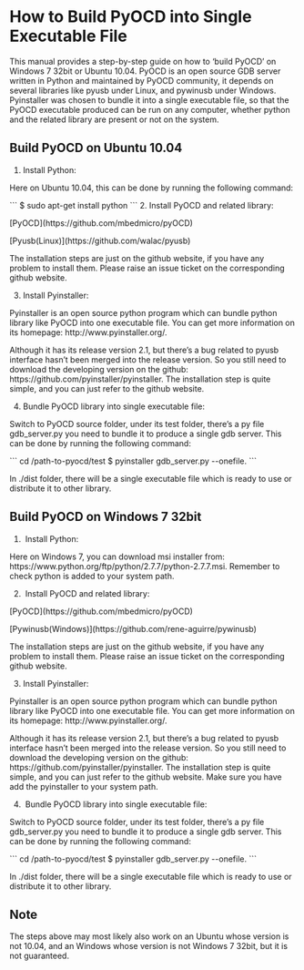 How to Build PyOCD into Single Executable File
==============================================
This manual provides a step-by-step guide on how to ‘build PyOCD’ on Windows 7 32bit or Ubuntu 10.04.
PyOCD is an open source GDB server written in Python and maintained by PyOCD community, it depends on several libraries like pyusb under Linux, and pywinusb under Windows. Pyinstaller was chosen to bundle it into a single executable file, so that the PyOCD executable produced can be run on any computer, whether python and the related library are present or not on the system.

Build PyOCD on Ubuntu 10.04
---------------------------
1. Install Python:
  <p>Here on Ubuntu 10.04, this can be done by running the following command:</p>
  ```
  $ sudo apt-get install python
  ```
2. Install PyOCD and related library:
  <p>[PyOCD](https://github.com/mbedmicro/pyOCD)</p>
  <p>[Pyusb(Linux)](https://github.com/walac/pyusb)</p>
  <p>The installation steps are just on the github website, if you have any problem to install them. Please raise an issue ticket on the corresponding github website.</p>

3. Install Pyinstaller:
  <p>Pyinstaller is an open source python program which can bundle python library like PyOCD into one executable file. You can get more information on its homepage: http://www.pyinstaller.org/.</p>
  <p>Although it has its release version 2.1, but there’s a bug related to pyusb interface hasn’t been merged into the release version. So you still need to download the developing version on the github: https://github.com/pyinstaller/pyinstaller. The installation step is quite simple, and you can just refer to the github website.</p>

4. Bundle PyOCD library into single executable file:
  <p>Switch to PyOCD source folder, under its test folder, there’s a py file gdb_server.py you need to bundle it to produce a single gdb server. This can be done by running the following command:</p>
  ```
  cd /path-to-pyocd/test
  $ pyinstaller gdb_server.py --onefile.
  ```
  <p>In ./dist folder, there will be a single executable file which is ready to use or distribute it to other library.</p>

Build PyOCD on Windows 7 32bit
------------------------------
1.  Install Python:
  <p>Here on Windows 7, you can download msi installer from: https://www.python.org/ftp/python/2.7.7/python-2.7.7.msi. Remember to check python is added to your system path.</p>

2.  Install PyOCD and related library:
  <p>[PyOCD](https://github.com/mbedmicro/pyOCD)</p>
  <p>[Pywinusb(Windows)](https://github.com/rene-aguirre/pywinusb)</p>
  <p>The installation steps are just on the github website, if you have any problem to install them. Please raise an issue ticket on the corresponding github website.</p>

3. Install Pyinstaller:
  <p>Pyinstaller is an open source python program which can bundle python library like PyOCD into one executable file. You can get more information on its homepage: http://www.pyinstaller.org/.</p> 
  <p>Although it has its release version 2.1, but there’s a bug related to pyusb interface hasn’t been merged into the release version. So you still need to download the developing version on the github: https://github.com/pyinstaller/pyinstaller. The installation step is quite simple, and you can just refer to the github website. Make sure you have add the pyinstaller to your system path.</p>

4.  Bundle PyOCD library into single executable file:
  <p>Switch to PyOCD source folder, under its test folder, there’s a py file gdb_server.py you need to bundle it to produce a single gdb server. This can be done by running the following command:</p>
  ```
  cd /path-to-pyocd/test
  $ pyinstaller gdb_server.py --onefile.
  ```
  <p>In ./dist folder, there will be a single executable file which is ready to use or distribute it to other library.</p>

Note
----
The steps above may most likely also work on an Ubuntu whose version is not 10.04, and an Windows whose version is not Windows 7 32bit, but it is not guaranteed.
